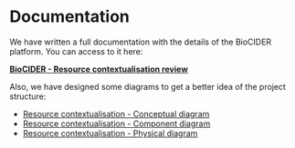 # Documentation

We have written a full documentation with the details of the BioCIDER platform.
You can access to it here:

**[BioCIDER - Resource contextualisation review](https://docs.google.com/document/d/1-AiAF37ZWDEBeovImfH08fcDxoZoEv8gKggXPr7LHHw/edit?usp=sharing)**

Also, we have designed some diagrams to get a better idea of the project structure:

* [Resource contextualisation - Conceptual diagram](https://docs.google.com/drawings/d/1L5hPomhZvn3k-ArqI1bbogf_OUkNpnzc0B-cCReUqnc/edit?usp=sharing)
* [Resource contextualisation - Component diagram](https://docs.google.com/drawings/d/1qoQK5eDL1UAFkDRaJUiEOrwUl28fuaevIytMbPSJznM/edit?usp=sharing)
* [Resource contextualisation - Physical diagram](https://docs.google.com/drawings/d/1fs1X1S486PIvkRuWkAIptdpRtotTcaG0DD_tw21ny1M/edit?usp=sharing)

